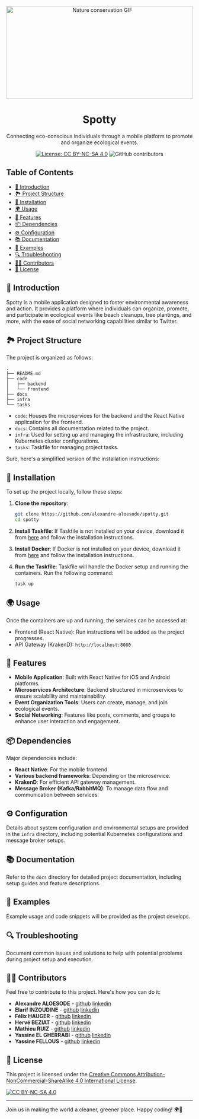 <div align="center">
  <img src="https://i.giphy.com/media/v1.Y2lkPTc5MGI3NjExamZyYW9nMGxpaTI5MHM0enE2YjFzbnZ5MHYzOG45aTRkNHRyenJzYyZlcD12MV9pbnRlcm5hbF9naWZfYnlfaWQmY3Q9Zw/26BGIqWh2R1fi6JDa/giphy.gif" alt="Nature conservation GIF" width="100%" height="250">
  <h1>Spotty</h1>
  <p>Connecting eco-conscious individuals through a mobile platform to promote and organize ecological events.</p>

[![License: CC BY-NC-SA 4.0](https://img.shields.io/badge/License-CC%20BY--NC--SA%204.0-lightgrey.svg)](http://creativecommons.org/licenses/by-nc-sa/4.0/)
![GitHub contributors](https://img.shields.io/github/contributors/alexandre-aloesode/spotty)
</div>

## Table of Contents

- [🌱 Introduction](#-introduction)
- [🏞️ Project Structure](#-project-structure)
- [🔧 Installation](#-installation)
- [🌍 Usage](#-usage)
- [🌟 Features](#-features)
- [📦 Dependencies](#-dependencies)
- [⚙️ Configuration](#-configuration)
- [📚 Documentation](#-documentation)
- [🌱 Examples](#-examples)
- [🔍 Troubleshooting](#-troubleshooting)
- [👨‍💻 Contributors](#-contributors)
- [📝 License](#-license)

## 🌱 Introduction

Spotty is a mobile application designed to foster environmental awareness and action. It provides a platform where
individuals can organize, promote, and participate in ecological events like beach cleanups, tree plantings, and more,
with the ease of social networking capabilities similar to Twitter.

## 🏞️ Project Structure

The project is organized as follows:

```plaintext
.
├── README.md
├── code
│   ├── backend
│   └── frontend
├── docs
├── infra
└── tasks
```

- `code`: Houses the microservices for the backend and the React Native application for the frontend.
- `docs`: Contains all documentation related to the project.
- `infra`: Used for setting up and managing the infrastructure, including Kubernetes cluster configurations.
- `tasks`: Taskfile for managing project tasks.

Sure, here's a simplified version of the installation instructions:

## 🔧 Installation

To set up the project locally, follow these steps:

1. **Clone the repository**:
   ```sh
   git clone https://github.com/alexandre-aloesode/spotty.git
   cd spotty
   ```

2. **Install Taskfile**:
   If Taskfile is not installed on your device, download it from [here](https://taskfile.dev/#/installation) and follow
   the installation instructions.

3. **Install Docker**:
   If Docker is not installed on your device, download it from [here](https://www.docker.com/products/docker-desktop)
   and follow the installation instructions.

4. **Run the Taskfile**:
   Taskfile will handle the Docker setup and running the containers. Run the following command:
   ```sh
   task up
   ```

## 🌍 Usage

Once the containers are up and running, the services can be accessed at:

- Frontend (React Native): Run instructions will be added as the project progresses.
- API Gateway (KrakenD): `http://localhost:8080`

## 🌟 Features

- **Mobile Application**: Built with React Native for iOS and Android platforms.
- **Microservices Architecture**: Backend structured in microservices to ensure scalability and maintainability.
- **Event Organization Tools**: Users can create, manage, and join ecological events.
- **Social Networking**: Features like posts, comments, and groups to enhance user interaction and engagement.

## 📦 Dependencies

Major dependencies include:

- **React Native**: For the mobile frontend.
- **Various backend frameworks**: Depending on the microservice.
- **KrakenD**: For efficient API gateway management.
- **Message Broker (Kafka/RabbitMQ)**: To manage data flow and communication between services.

## ⚙️ Configuration

Details about system configuration and environmental setups are provided in the `infra` directory, including potential
Kubernetes configurations and message broker setups.

## 📚 Documentation

Refer to the `docs` directory for detailed project documentation, including setup guides and feature descriptions.

## 🌱 Examples

Example usage and code snippets will be provided as the project develops.

## 🔍 Troubleshooting

Document common issues and solutions to help with potential problems during project setup and execution.

## 👨‍💻 Contributors

Feel free to contribute to this project. Here's how you can do it:

- **Alexandre ALOESODE** - [github](https://github.com/alexandre-aloesode) [linkedin](https://www.linkedin.com/in/alexandre-aloesode-29501694/) 
- **Elarif INZOUDINE** - [github](https://github.com/harrysCTB) [linkedin](https://www.linkedin.com/in/elarif-inzoudine)
- **Félix HAUGER** - [github](https://github.com/felix-hauger) [linkedin](https://www.linkedin.com/in/félix-hauger)
- **Hervé BEZIAT** - [github](https://github.com/herve-beziat) [linkedin](https://www.linkedin.com/in/hervé-beziat)
- **Mathieu RUIZ** - [github](https://github.com/MathieuPlateforme) [linkedin](https://www.linkedin.com/in/mathieu-ruiz-48719a251/)
- **Yassine EL GHERRABI** - [github](https://github.com/yassineelg) [linkedin](https://www.linkedin.com/in/yassine-el-gherrabi)
- **Yassine FELLOUS** - [github](https://github.com/yassine-fellous) [linkedin](https://www.linkedin.com/in/yassine-fellous)

## 📝 License

This project is licensed under
the [Creative Commons Attribution-NonCommercial-ShareAlike 4.0 International License](http://creativecommons.org/licenses/by-nc-sa/4.0/).

[![CC BY-NC-SA 4.0](https://licensebuttons.net/l/by-nc-sa/4.0/88x31.png)](http://creativecommons.org/licenses/by-nc-sa/4.0/)

---

Join us in making the world a cleaner, greener place. Happy coding! 🌍🚀
